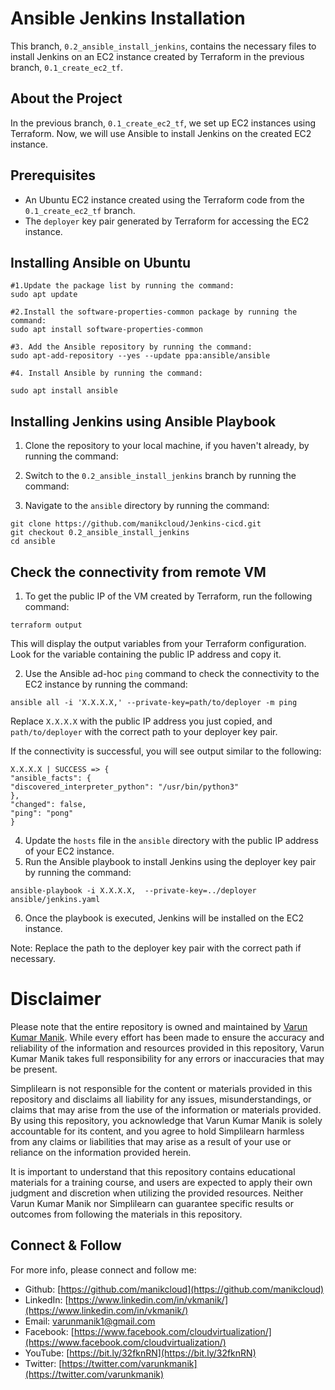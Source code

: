 # Ansible Jenkins Installation

This branch, `0.2_ansible_install_jenkins`, contains the necessary files to install Jenkins on an EC2 instance created by Terraform in the previous branch, `0.1_create_ec2_tf`. 

## About the Project

In the previous branch, `0.1_create_ec2_tf`, we set up EC2 instances using Terraform. Now, we will use Ansible to install Jenkins on the created EC2 instance.

## Prerequisites

- An Ubuntu EC2 instance created using the Terraform code from the `0.1_create_ec2_tf` branch.
- The `deployer` key pair generated by Terraform for accessing the EC2 instance.

## Installing Ansible on Ubuntu

```
#1.Update the package list by running the command:
sudo apt update

#2.Install the software-properties-common package by running the command:
sudo apt install software-properties-common

#3. Add the Ansible repository by running the command:
sudo apt-add-repository --yes --update ppa:ansible/ansible

#4. Install Ansible by running the command:

sudo apt install ansible
```

## Installing Jenkins using Ansible Playbook

1. Clone the repository to your local machine, if you haven't already, by running the command:

2. Switch to the `0.2_ansible_install_jenkins` branch by running the command:

3. Navigate to the `ansible` directory by running the command:

```
git clone https://github.com/manikcloud/Jenkins-cicd.git
git checkout 0.2_ansible_install_jenkins
cd ansible

```
## Check the connectivity from remote VM

1. To get the public IP of the VM created by Terraform, run the following command:

```
terraform output
```

This will display the output variables from your Terraform configuration. Look for the variable containing the public IP address and copy it.

2. Use the Ansible ad-hoc `ping` command to check the connectivity to the EC2 instance by running the command:

```
ansible all -i 'X.X.X.X,' --private-key=path/to/deployer -m ping
```

Replace `X.X.X.X` with the public IP address you just copied, and `path/to/deployer` with the correct path to your deployer key pair.

If the connectivity is successful, you will see output similar to the following:

```
X.X.X.X | SUCCESS => {
"ansible_facts": {
"discovered_interpreter_python": "/usr/bin/python3"
},
"changed": false,
"ping": "pong"
}
```
4. Update the `hosts` file in the `ansible` directory with the public IP address of your EC2 instance.
5. Run the Ansible playbook to install Jenkins using the deployer key pair by running the command:

```
ansible-playbook -i X.X.X.X,  --private-key=../deployer ansible/jenkins.yaml
```
6. Once the playbook is executed, Jenkins will be installed on the EC2 instance.

Note: Replace the path to the deployer key pair with the correct path if necessary.


# Disclaimer

Please note that the entire repository is owned and maintained by [Varun Kumar Manik](https://www.linkedin.com/in/vkmanik/). While every effort has been made to ensure the accuracy and reliability of the information and resources provided in this repository, Varun Kumar Manik takes full responsibility for any errors or inaccuracies that may be present.

Simplilearn is not responsible for the content or materials provided in this repository and disclaims all liability for any issues, misunderstandings, or claims that may arise from the use of the information or materials provided. By using this repository, you acknowledge that Varun Kumar Manik is solely accountable for its content, and you agree to hold Simplilearn harmless from any claims or liabilities that may arise as a result of your use or reliance on the information provided herein.

It is important to understand that this repository contains educational materials for a training course, and users are expected to apply their own judgment and discretion when utilizing the provided resources. Neither Varun Kumar Manik nor Simplilearn can guarantee specific results or outcomes from following the materials in this repository.


## Connect & Follow

For more info, please connect and follow me:

- Github: [https://github.com/manikcloud](https://github.com/manikcloud)
- LinkedIn: [https://www.linkedin.com/in/vkmanik/](https://www.linkedin.com/in/vkmanik/)
- Email: [varunmanik1@gmail.com](mailto:varunmanik1@gmail.com)
- Facebook: [https://www.facebook.com/cloudvirtualization/](https://www.facebook.com/cloudvirtualization/)
- YouTube: [https://bit.ly/32fknRN](https://bit.ly/32fknRN)
- Twitter: [https://twitter.com/varunkmanik](https://twitter.com/varunkmanik)

